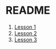 # README

1. [Lesson 1](https://github.com/orevenat/thinknetica/tree/master/lesson_1)
2. [Lesson 2](https://github.com/orevenat/thinknetica/tree/master/lesson_2)
3. [Lesson 3](https://github.com/orevenat/thinknetica/tree/master/lesson_3)
